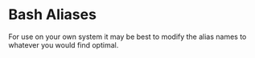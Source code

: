 # Bash Aliases
For use on your own system it may be best to modify the alias names to whatever you would find optimal. 
